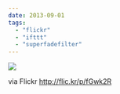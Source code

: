 ```yaml
---
date: 2013-09-01
tags: 
  - "flickr"
  - "ifttt"
  - "superfadefilter"
---
```


![](http://farm3.staticflickr.com/2871/9647571975_9f412a2143_b.jpg)  

  
  
via Flickr http://flic.kr/p/fGwk2R
